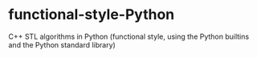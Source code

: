 # functional-style-Python
C++ STL algorithms in Python (functional style, using the Python builtins and the Python standard library)
